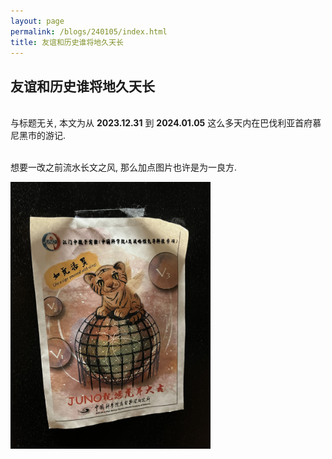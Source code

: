 ```yaml
---
layout: page
permalink: /blogs/240105/index.html
title: 友谊和历史谁将地久天长
---
```


## 友谊和历史谁将地久天长

<br>与标题无关, 本文为从 **2023.12.31** 到 **2024.01.05** 这么多天内在巴伐利亚首府慕尼黑市的游记.

<br>想要一改之前流水长文之风, 那么加点图片也许是为一良方.

<img src="../images/240105-1.JPG" class="floatpic" width="320" height="427">